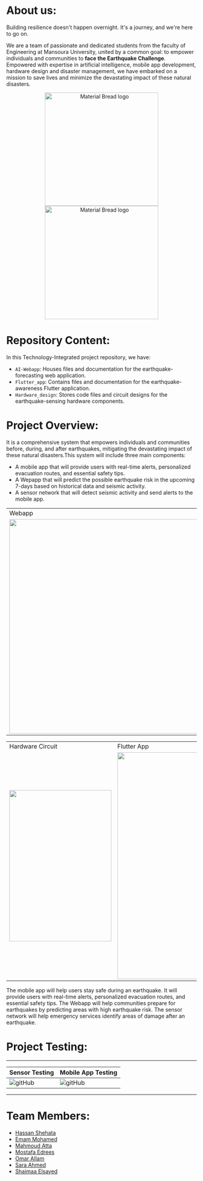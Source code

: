 # About us:

Building resilience doesn't happen overnight. It's a journey, and we're here to go on.

We are a team of passionate and dedicated students from the faculty of Engineering at Mansoura University, united by a common goal: to empower individuals and communities to **face the Earthquake Challenge**. Empowered with expertise in artificial intelligence, mobile app development, hardware design and disaster management, we have embarked on a mission to save lives and minimize the devastating impact of these natural disasters.
<p align="center">
 <img width="300" src="https://github.com/The-Seismic-Seven/DSP_Project/assets/91850794/a21119f1-221b-4556-ac57-c4ee5cf649df" alt="Material Bread logo">
 <img width="300" src="https://github.com/The-Seismic-Seven/DSP_Project/blob/main/Images/FB_IMG_1704035216293.jpg" alt="Material Bread logo">
 </p>

# Repository Content:

In this Technology-Integrated project repository, we have:
* `AI-Webapp`: Houses files and documentation for the earthquake-forecasting web application.
* `Flutter_app`: Contains files and documentation for the earthquake-awareness Flutter application.
* `Hardware_design`: Stores code files and circuit designs for the earthquake-sensing hardware components.


# Project Overview:

It is a comprehensive system that empowers individuals and communities before, during, and after earthquakes, mitigating the devastating impact of these natural disasters.This system will include three main components:

- A mobile app that will provide users with real-time alerts, personalized evacuation routes, and essential safety tips.
- A Wepapp that will predict the possible earthquake risk in the upcoming 7-days based on historical data and seismic activity.
- A sensor network that will detect seismic activity and send alerts to the mobile app.

<div align='center'>
<table> 
  <tr>
    <td>Webapp</td>
  </tr>
  <tr>
    <td>
     <img src="https://github.com/The-Seismic-Seven/DSP_Project/assets/91850794/87552101-ea71-45cb-bf2f-d7bff427dda0" width=567 >
     </td>
  </tr>
</table>

 </div>

<div align="center">
<table>
  <tr>
    <td>Hardware Circuit</td>
     <td>Flutter App</td>
  </tr>
   <tr>
    <td><img src="https://github.com/The-Seismic-Seven/DSP_Project/assets/91850794/9c763201-6d84-46e0-8fb0-c946b0e47069" width=270 height=400></td>
    <td><img src="https://github.com/The-Seismic-Seven/DSP_Project/assets/91850794/37d23dd7-31a5-4eda-b5f8-74f695e98851" width=270 height=600></td>
  </tr>
</table>
 </div>

The mobile app will help users stay safe during an earthquake. It will provide users with real-time alerts, personalized evacuation routes, and essential safety tips. The Webapp will help communities prepare for earthquakes by predicting areas with high earthquake risk. The sensor network will help emergency services identify areas of damage after an earthquake.

# Project Testing:
 __________________________________________________________________
| Sensor Testing | Mobile App Testing |
| ----- | ------|
| ![gitHub](https://github.com/The-Seismic-Seven/DSP_Project/blob/main/Images/Sensor%20Testing.gif) | ![gitHub](https://github.com/The-Seismic-Seven/DSP_Project/blob/main/Images/Mobile%20App%20Testing.gif) |
 __________________________________________________________________

# Team Members:
* [Hassan Shehata](https://www.linkedin.com/in/hassan-shehata-83495223b/)
* [Emam Mohamed](https://www.linkedin.com/in/emam-mohamed1/)
* [Mahmoud Atta](https://www.linkedin.com/in/mahmoud-atta-a54b8624a/)
* [Mostafa Edrees](https://www.linkedin.com/in/mostafa-edrees-427373225/)
* [Omar Allam](https://www.linkedin.com/in/omarallam22/)
* [Sara Ahmed]()
* [Shaimaa Elsayed](https://www.linkedin.com/in/shimaa-elsayed-aa369a22a?utm_source=share&utm_campaign=share_via&utm_content=profile&utm_medium=android_app)
